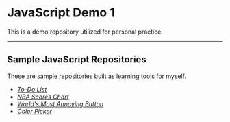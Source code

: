 # JavaScript Demo 1

This is a demo repository utilized for personal practice. 

---

## Sample JavaScript Repositories
These are sample repositories built as learning tools for myself. 

- [_To-Do List_](https://github.com/dcc5235/Todo_List)
- [_NBA Scores Chart_](https://github.com/dcc5235/NBA_Scores_Chart)
- [_World's Most Annoying Button_](https://github.com/dcc5235/Impossible_Button)
- [_Color Picker_](https://github.com/dcc5235/Color_Picker)
